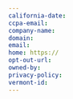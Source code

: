 ```yaml
---
california-date: 
ccpa-email: 
company-name: 
domain: 
email: 
home: https://
opt-out-url: 
owned-by: 
privacy-policy: 
vermont-id: 
---
```

